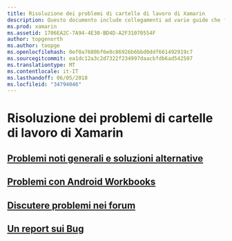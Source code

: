 ```yaml
---
title: Risoluzione dei problemi di cartelle di lavoro di Xamarin
description: Questo documento include collegamenti ad varie guide che forniscono informazioni sulla risoluzione dei problemi per l'utilizzo di cartelle di lavoro di Xamarin. Contenuto collegato generale problemi noti, problemi con le cartelle di lavoro Android, vengono fornite le risorse correlate al supporto.
ms.prod: xamarin
ms.assetid: 1706EA2C-7A94-4E30-BD4D-A2F31070554F
author: topgenorth
ms.author: toopge
ms.openlocfilehash: 0ef0a7680bf6e0c86926b6bbd0ddf661492919c7
ms.sourcegitcommit: ea1dc12a3c2d7322f234997daacbfdb6ad542507
ms.translationtype: MT
ms.contentlocale: it-IT
ms.lasthandoff: 06/05/2018
ms.locfileid: "34794046"
---
```

# <a name="troubleshooting-xamarin-workbooks"></a>Risoluzione dei problemi di cartelle di lavoro di Xamarin

## <a name="general-known-issues--workaroundsgeneralmd"></a>[Problemi noti generali e soluzioni alternative](general.md)

## <a name="issues-with-android-workbooksandroidmd"></a>[Problemi con Android Workbooks](android.md)

## <a name="discuss-issues-on-the-forumsforums"></a>[Discutere problemi nei forum][forums]

## <a name="file-a-bug-reporttoolsworkbooksinstallmdreporting-bugs"></a>[Un report sui Bug](~/tools/workbooks/install.md#reporting-bugs)

[forums]: https://forums.xamarin.com/categories/inspector
